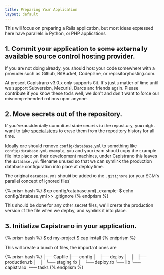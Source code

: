 ```yaml
---
title: Preparing Your Application
layout: default
---
```


<div class="alert-box radius">
  This will focus on preparing a Rails application, but most ideas expressed
  here have parallels in Python, or PHP applications
</div>

## 1. Commit your application to some externally available source control hosting provider.

If you are not doing already, you should host your code somewhere with a
provuder such as Github, BitBucket, Codeplane, or repositoryhosting.com.

<div class="alert-box radius">
At present Capistrano v3.0.x only supports Git. It's just a matter of time
until we support Subversion, Mecurial, Darcs and friends again. Please
contribute if you know these tools well, we don't and don't want to force our
miscomprehended notions upon anyone.
</div>

## 2. Move secrets out of the repository.

<div class="alert-box alert">
If you've accidentally committed state secrets to the repository, you might
want to take <a
href="https://help.github.com/articles/remove-sensitive-data">special
steps</a> to erase them from the repository history for all time.
</div>

Ideally one should remove `config/database.yml` to something like
`config/database.yml.example`, you and your team should copy the example file
into place on their development machines, under Capistrano this leaves the
`database.yml` filename unused so that we can symlink the production database
configuration into place at deploy time.

The original `database.yml` should be added to the `.gitignore` (or your SCM's
parallel concept of ignored files)

{% prism bash %}
    $ cp config/database.yml{,.example}
    $ echo config/database.yml >> .gitignore
{% endprism %}

This should be done for any other secret files, we'll create the production
version of the file when we deploy, and symlink it into place.

## 3. Initialize Capistrano in your application.

{% prism bash %}
    $ cd my-project
    $ cap install
{% endprism %}

This will create a bunch of files, the important ones are:

{% prism bash %}
  ├── Capfile
  ├── config
  │   ├── deploy
  │   │   ├── production.rb
  │   │   └── staging.rb
  │   └── deploy.rb
  └── lib
      └── capistrano
              └── tasks
{% endprism %}
